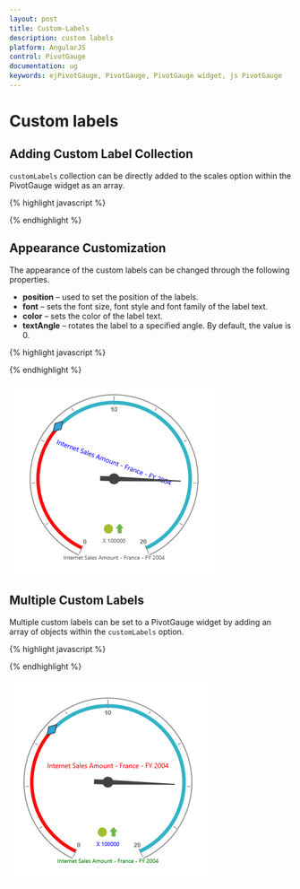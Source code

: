 ```yaml
---
layout: post
title: Custom-Labels
description: custom labels
platform: AngularJS
control: PivotGauge
documentation: ug
keywords: ejPivotGauge, PivotGauge, PivotGauge widget, js PivotGauge 
---
```


# Custom labels

## Adding Custom Label Collection

`customLabels` collection can be directly added to the scales option within the PivotGauge widget as an array.

{% highlight javascript %}

<div ng-controller="PivotGaugeCtrl">
    <div id="PivotGauge1" ej-pivotgauge e-scales="scales" />
</div>
<script>
    var scale= [{
        //..
        customLabels: [{
            position: {
                x: 180,
                y: 290
            }
        }]
    }];
    angular.module('PivotGaugeApp', ['ejangular']).controller('PivotGaugeCtrl', function ($scope) {
        //..
        $scope.scales = scale;
    });
</script>

{% endhighlight %}

## Appearance Customization

The appearance of the custom labels can be changed through the following properties.

* **position** – used to set the position of the labels.
* **font** – sets the font size, font style and font family of the label text.
* **color** – sets the color of the label text.
* **textAngle** – rotates the label to a specified angle. By default, the value is 0.

{% highlight javascript %}

<script>
    var scale= [{
        //..
        customLabels: [{
            position: {
                x: 180,
                y: 320
            },
            font: {
                size: "12px",
                fontFamily: "Segoe UI",
                fontStyle: "Normal"
            },
            color: "blue",
            textAngle: 20
        }]
    }];
    angular.module('PivotGaugeApp', ['ejangular']).controller('PivotGaugeCtrl', function ($scope) {
        //..
        $scope.scales = scale;
    });
</script>

{% endhighlight %}

![](Custom-Labels_images/AppearanceCustomization.png) 

## Multiple Custom Labels

Multiple custom labels can be set to a PivotGauge widget by adding an array of objects within the `customLabels` option. 

{% highlight javascript %}

<script>
    var scale= [{
        //..
        customLabels: [{
            color: "Red",
            font: {
            size: "12px",
            fontFamily: "Segoe UI",
            fontStyle: "Normal"
            },
            position: {
                x: 180,
                y: 150
            }
        },{
            color: "Green",
            font: {
            size: "10px",
            fontFamily: "Segoe UI",
            fontStyle: "Normal"
            },
            position: {
                x: 180,
                y: 320
            }
        },{
            color: "Blue",
            font: {
            size: "10px",
            fontFamily: "Segoe UI",
            fontStyle: "Normal"
            },
            position: {
                x: 180,
                y: 290
            }
        }]
    }];
    angular.module('PivotGaugeApp', ['ejangular']).controller('PivotGaugeCtrl', function ($scope) {
        //..
        $scope.scales = scale;
    });
</script>

{% endhighlight %}

![](Custom-Labels_images/MultipleCustomLabels.png) 
